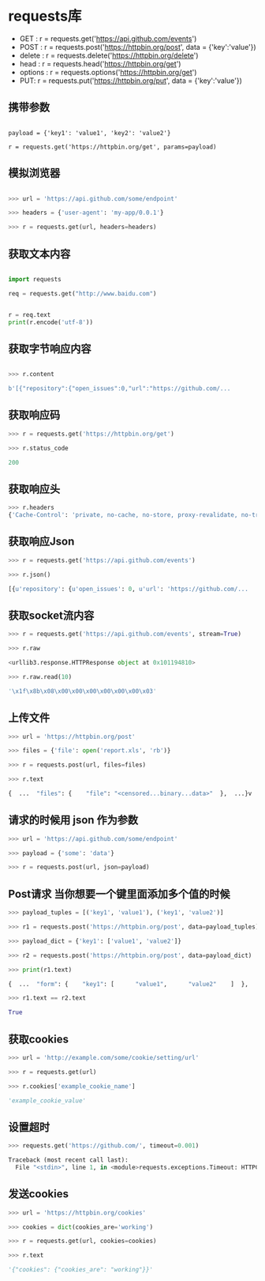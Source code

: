 # requests库

* GET : r = requests.get('https://api.github.com/events')
* POST : r = requests.post('https://httpbin.org/post', data = {'key':'value'})
* delete : r = requests.delete('https://httpbin.org/delete')
* head : r = requests.head('https://httpbin.org/get')
* options : r = requests.options('https://httpbin.org/get')
* PUT: r = requests.put('https://httpbin.org/put', data = {'key':'value'})


## 携带参数

```python:

payload = {'key1': 'value1', 'key2': 'value2'}

r = requests.get('https://httpbin.org/get', params=payload)

```

## 模拟浏览器

```python

>>> url = 'https://api.github.com/some/endpoint'

>>> headers = {'user-agent': 'my-app/0.0.1'}

>>> r = requests.get(url, headers=headers)
```

## 获取文本内容

```python

import requests

req = requests.get("http://www.baidu.com")


r = req.text
print(r.encode('utf-8'))

```

## 获取字节响应内容

```python

>>> r.content

b'[{"repository":{"open_issues":0,"url":"https://github.com/...
```

## 获取响应码

```python
>>> r = requests.get('https://httpbin.org/get')

>>> r.status_code

200
```

## 获取响应头

```python
>>> r.headers
{'Cache-Control': 'private, no-cache, no-store, proxy-revalidate, no-transform', 'Connection': 'keep-alive', 'Content-Encoding': 'gzip', 'Content-Type': 'text/html', 'Date': 'Fri, 07 Apr 2023 08:35:11 GMT', 'Last-Modified': 'Mon, 23 Jan 2017 13:28:12 GMT', 'Pragma': 'no-cache', 'Server': 'bfe/1.0.8.18', 'Set-Cookie': 'BDORZ=27315; max-age=86400; domain=.baidu.com; path=/', 'Transfer-Encoding': 'chunked'}
```

## 获取响应Json
```python
>>> r = requests.get('https://api.github.com/events')

>>> r.json()

[{u'repository': {u'open_issues': 0, u'url': 'https://github.com/...
```

## 获取socket流内容

```python
>>> r = requests.get('https://api.github.com/events', stream=True)

>>> r.raw

<urllib3.response.HTTPResponse object at 0x101194810>

>>> r.raw.read(10)

'\x1f\x8b\x08\x00\x00\x00\x00\x00\x00\x03'
```

## 上传文件

```python
>>> url = 'https://httpbin.org/post'

>>> files = {'file': open('report.xls', 'rb')}

>>> r = requests.post(url, files=files)

>>> r.text

{  ...  "files": {    "file": "<censored...binary...data>"  },  ...}v

```

## 请求的时候用 json 作为参数
```python
>>> url = 'https://api.github.com/some/endpoint'

>>> payload = {'some': 'data'}

>>> r = requests.post(url, json=payload)

```

##  Post请求 当你想要一个键里面添加多个值的时候

```python
>>> payload_tuples = [('key1', 'value1'), ('key1', 'value2')]

>>> r1 = requests.post('https://httpbin.org/post', data=payload_tuples)

>>> payload_dict = {'key1': ['value1', 'value2']}

>>> r2 = requests.post('https://httpbin.org/post', data=payload_dict)

>>> print(r1.text)

{  ...  "form": {    "key1": [      "value1",      "value2"    ]  },  ...}

>>> r1.text == r2.text

True
```

## 获取cookies

```python
>>> url = 'http://example.com/some/cookie/setting/url'

>>> r = requests.get(url)

>>> r.cookies['example_cookie_name']

'example_cookie_value'

```

## 设置超时

```python
>>> requests.get('https://github.com/', timeout=0.001)

Traceback (most recent call last):
  File "<stdin>", line 1, in <module>requests.exceptions.Timeout: HTTPConnectionPool(host='github.com', port=80): Request timed out. (timeout=0.001)
```

## 发送cookies

```python
>>> url = 'https://httpbin.org/cookies'

>>> cookies = dict(cookies_are='working')

>>> r = requests.get(url, cookies=cookies)

>>> r.text

'{"cookies": {"cookies_are": "working"}}'

```
